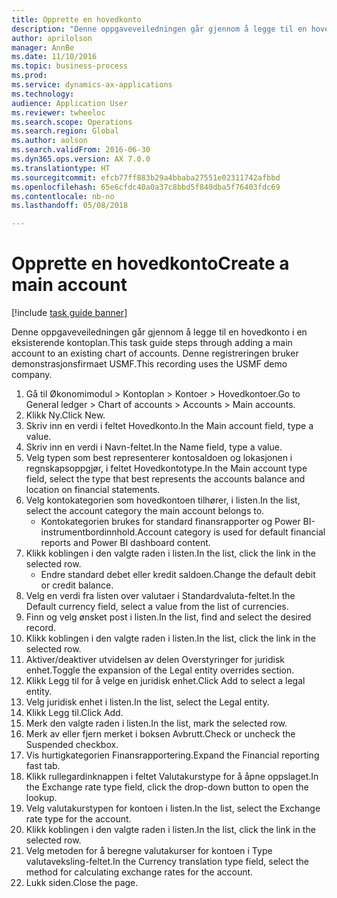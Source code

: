 ```yaml
--- 
title: Opprette en hovedkonto
description: "Denne oppgaveveiledningen går gjennom å legge til en hovedkonto i en eksisterende kontoplan."
author: aprilolson
manager: AnnBe
ms.date: 11/10/2016
ms.topic: business-process
ms.prod: 
ms.service: dynamics-ax-applications
ms.technology: 
audience: Application User
ms.reviewer: twheeloc
ms.search.scope: Operations
ms.search.region: Global
ms.author: aolson
ms.search.validFrom: 2016-06-30
ms.dyn365.ops.version: AX 7.0.0
ms.translationtype: HT
ms.sourcegitcommit: efcb77ff883b29a4bbaba27551e02311742afbbd
ms.openlocfilehash: 65e6cfdc40a0a37c8bbd5f840dba5f76403fdc69
ms.contentlocale: nb-no
ms.lasthandoff: 05/08/2018

---
```

# <a name="create-a-main-account"></a><span data-ttu-id="fe88d-103">Opprette en hovedkonto</span><span class="sxs-lookup"><span data-stu-id="fe88d-103">Create a main account</span></span>

[!include [task guide banner](../../includes/task-guide-banner.md)]

<span data-ttu-id="fe88d-104">Denne oppgaveveiledningen går gjennom å legge til en hovedkonto i en eksisterende kontoplan.</span><span class="sxs-lookup"><span data-stu-id="fe88d-104">This task guide steps through adding a main account to an existing chart of accounts.</span></span> <span data-ttu-id="fe88d-105">Denne registreringen bruker demonstrasjonsfirmaet USMF.</span><span class="sxs-lookup"><span data-stu-id="fe88d-105">This recording uses the USMF demo company.</span></span>  

1. <span data-ttu-id="fe88d-106">Gå til Økonomimodul > Kontoplan > Kontoer > Hovedkontoer.</span><span class="sxs-lookup"><span data-stu-id="fe88d-106">Go to General ledger > Chart of accounts > Accounts > Main accounts.</span></span>
2. <span data-ttu-id="fe88d-107">Klikk Ny.</span><span class="sxs-lookup"><span data-stu-id="fe88d-107">Click New.</span></span>
3. <span data-ttu-id="fe88d-108">Skriv inn en verdi i feltet Hovedkonto.</span><span class="sxs-lookup"><span data-stu-id="fe88d-108">In the Main account field, type a value.</span></span>
4. <span data-ttu-id="fe88d-109">Skriv inn en verdi i Navn-feltet.</span><span class="sxs-lookup"><span data-stu-id="fe88d-109">In the Name field, type a value.</span></span>
5. <span data-ttu-id="fe88d-110">Velg typen som best representerer kontosaldoen og lokasjonen i regnskapsoppgjør, i feltet Hovedkontotype.</span><span class="sxs-lookup"><span data-stu-id="fe88d-110">In the Main account type field, select the type that best represents the accounts balance and location on financial statements.</span></span>
6. <span data-ttu-id="fe88d-111">Velg kontokategorien som hovedkontoen tilhører, i listen.</span><span class="sxs-lookup"><span data-stu-id="fe88d-111">In the list, select the account category the main account belongs to.</span></span>
    * <span data-ttu-id="fe88d-112">Kontokategorien brukes for standard finansrapporter og Power BI-instrumentbordinnhold.</span><span class="sxs-lookup"><span data-stu-id="fe88d-112">Account category is used for default financial reports and Power BI dashboard content.</span></span>  
7. <span data-ttu-id="fe88d-113">Klikk koblingen i den valgte raden i listen.</span><span class="sxs-lookup"><span data-stu-id="fe88d-113">In the list, click the link in the selected row.</span></span>
    * <span data-ttu-id="fe88d-114">Endre standard debet eller kredit saldoen.</span><span class="sxs-lookup"><span data-stu-id="fe88d-114">Change the default debit or credit balance.</span></span>  
8. <span data-ttu-id="fe88d-115">Velg en verdi fra listen over valutaer i Standardvaluta-feltet.</span><span class="sxs-lookup"><span data-stu-id="fe88d-115">In the Default currency field, select a value from the list of currencies.</span></span>
9. <span data-ttu-id="fe88d-116">Finn og velg ønsket post i listen.</span><span class="sxs-lookup"><span data-stu-id="fe88d-116">In the list, find and select the desired record.</span></span>
10. <span data-ttu-id="fe88d-117">Klikk koblingen i den valgte raden i listen.</span><span class="sxs-lookup"><span data-stu-id="fe88d-117">In the list, click the link in the selected row.</span></span>
11. <span data-ttu-id="fe88d-118">Aktiver/deaktiver utvidelsen av delen Overstyringer for juridisk enhet.</span><span class="sxs-lookup"><span data-stu-id="fe88d-118">Toggle the expansion of the Legal entity overrides section.</span></span>
12. <span data-ttu-id="fe88d-119">Klikk Legg til for å velge en juridisk enhet.</span><span class="sxs-lookup"><span data-stu-id="fe88d-119">Click Add to select a legal entity.</span></span>
13. <span data-ttu-id="fe88d-120">Velg juridisk enhet i listen.</span><span class="sxs-lookup"><span data-stu-id="fe88d-120">In the list, select the Legal entity.</span></span>
14. <span data-ttu-id="fe88d-121">Klikk Legg til.</span><span class="sxs-lookup"><span data-stu-id="fe88d-121">Click Add.</span></span>
15. <span data-ttu-id="fe88d-122">Merk den valgte raden i listen.</span><span class="sxs-lookup"><span data-stu-id="fe88d-122">In the list, mark the selected row.</span></span>
16. <span data-ttu-id="fe88d-123">Merk av eller fjern merket i boksen Avbrutt.</span><span class="sxs-lookup"><span data-stu-id="fe88d-123">Check or uncheck the Suspended checkbox.</span></span>
17. <span data-ttu-id="fe88d-124">Vis hurtigkategorien Finansrapportering.</span><span class="sxs-lookup"><span data-stu-id="fe88d-124">Expand the Financial reporting fast tab.</span></span>
18. <span data-ttu-id="fe88d-125">Klikk rullegardinknappen i feltet Valutakurstype for å åpne oppslaget.</span><span class="sxs-lookup"><span data-stu-id="fe88d-125">In the Exchange rate type field, click the drop-down button to open the lookup.</span></span>
19. <span data-ttu-id="fe88d-126">Velg valutakurstypen for kontoen i listen.</span><span class="sxs-lookup"><span data-stu-id="fe88d-126">In the list, select the Exchange rate type for the account.</span></span>
20. <span data-ttu-id="fe88d-127">Klikk koblingen i den valgte raden i listen.</span><span class="sxs-lookup"><span data-stu-id="fe88d-127">In the list, click the link in the selected row.</span></span>
21. <span data-ttu-id="fe88d-128">Velg metoden for å beregne valutakurser for kontoen i Type valutaveksling-feltet.</span><span class="sxs-lookup"><span data-stu-id="fe88d-128">In the Currency translation type field, select the method for calculating exchange rates for the account.</span></span>
22. <span data-ttu-id="fe88d-129">Lukk siden.</span><span class="sxs-lookup"><span data-stu-id="fe88d-129">Close the page.</span></span>


